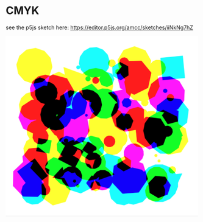 # CMYK

see the p5js sketch here:
https://editor.p5js.org/amcc/sketches/iiNkNg7hZ


![CMYK](https://github.com/amcc/cmyk/blob/main/cmyk.png?raw=true)
